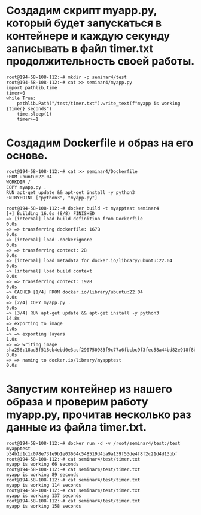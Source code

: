 # Создадим скрипт myapp.py, который будет запускаться в контейнере и каждую секунду записывать в файл timer.txt продолжительность своей работы.
    root@194-58-108-112:~# mkdir -p seminar4/test
    root@194-58-108-112:~# cat >> seminar4/myapp.py
    import pathlib,time
    timer=0
    while True:
        pathlib.Path("/test/timer.txt").write_text(f"myapp is working {timer} seconds")
        time.sleep(1)
        timer+=1
# Создадим Dockerfile и образ на его основе.
    root@194-58-108-112:~# cat >> seminar4/Dockerfile
    FROM ubuntu:22.04
    WORKDIR /
    COPY myapp.py .
    RUN apt-get update && apt-get install -y python3
    ENTRYPOINT ["python3", "myapp.py"]

    root@194-58-108-112:~# docker build -t myapptest seminar4
    [+] Building 16.0s (8/8) FINISHED
    => [internal] load build definition from Dockerfile                                                       0.0s
    => => transferring dockerfile: 167B                                                                       0.0s
    => [internal] load .dockerignore                                                                          0.0s
    => => transferring context: 2B                                                                            0.0s
    => [internal] load metadata for docker.io/library/ubuntu:22.04                                            0.0s
    => [internal] load build context                                                                          0.0s
    => => transferring context: 192B                                                                          0.0s
    => CACHED [1/4] FROM docker.io/library/ubuntu:22.04                                                       0.0s
    => [2/4] COPY myapp.py .                                                                                  0.0s
    => [3/4] RUN apt-get update && apt-get install -y python3                                                14.8s
    => exporting to image                                                                                     1.0s
    => => exporting layers                                                                                    1.0s
    => => writing image sha256:18ad5f518eb4ebd0e3acf290750983f9c77a6fbcbc9f3fec58a44bd82e918f8b               0.0s
    => => naming to docker.io/library/myapptest                                                               0.0s
# Запустим контейнер из нашего образа и проверим работу myapp.py, прочитав несколько раз данные из файла timer.txt.
    root@194-58-108-112:~# docker run -d -v /root/seminar4/test:/test myapptest
    b34b1d1c1c078e731e9b1e03664c548519d4ba9a139f53de4f8f2c21d4d13bbf
    root@194-58-108-112:~# cat seminar4/test/timer.txt
    myapp is working 66 seconds
    root@194-58-108-112:~# cat seminar4/test/timer.txt
    myapp is working 89 seconds
    root@194-58-108-112:~# cat seminar4/test/timer.txt
    myapp is working 114 seconds
    root@194-58-108-112:~# cat seminar4/test/timer.txt
    myapp is working 137 seconds
    root@194-58-108-112:~# cat seminar4/test/timer.txt
    myapp is working 158 seconds